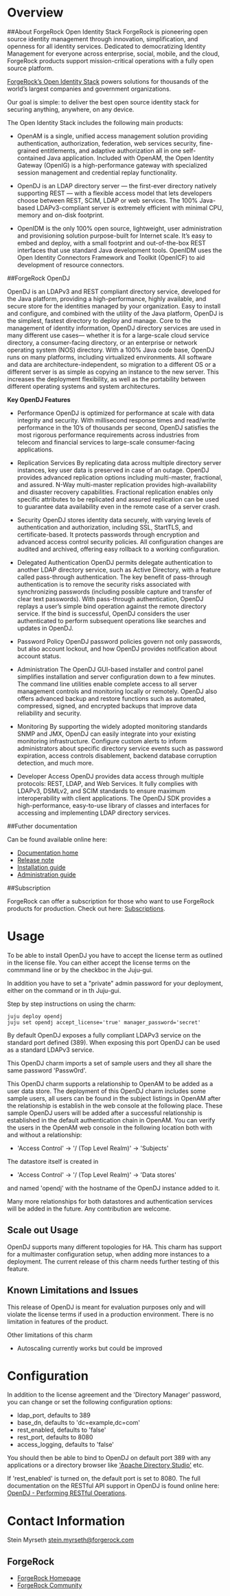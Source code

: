 # Overview

##About ForgeRock Open Identity Stack
ForgeRock is pioneering open source identity management through innovation, simplification, and openness for all identity services. Dedicated to democratizing Identity Management for everyone across enterprise, social, mobile, and the cloud, ForgeRock products support mission-critical operations with a fully open source platform. 

[ForgeRock’s Open Identity Stack](http://forgerock.com/products/) powers solutions for thousands of the world’s largest companies and government organizations.

Our goal is simple: to deliver the best open source identity stack for securing anything, anywhere, on any device.

The Open Identity Stack includes the following main products:

- OpenAM is a single, unified access management solution providing authentication, authorization, federation, web services security, fine-grained entitlements, and adaptive authorization all in one self-contained Java application. Included with OpenAM, the Open Identity Gateway (OpenIG) is a high-performance gateway with specialized session management and credential replay functionality. 

- OpenDJ is an LDAP directory server — the first-ever directory natively supporting REST — with a flexible access model that lets developers choose between REST, SCIM, LDAP or web services. The 100% Java-based LDAPv3-compliant server is extremely efficient with minimal CPU, memory and on-disk footprint. 

- OpenIDM is the only 100% open source, lightweight, user administration and provisioning solution purpose-built for Internet scale. It’s easy to embed and deploy, with a small footprint and out-of-the-box REST interfaces that use standard Java development tools. OpenIDM uses the Open Identity Connectors Framework and Toolkit (OpenICF) to aid development of resource connectors. 

##ForgeRock OpenDJ

OpenDJ is an LDAPv3 and REST compliant directory service, developed for the Java platform, providing a high-performance, highly available, and secure store for the identities managed by your organization. Easy to install and configure, and combined with the utility of the Java platform, OpenDJ is the simplest, fastest directory to deploy and manage. Core to the management of identity information, OpenDJ directory services are used in many different use cases— whether it is for a large-scale cloud service directory, a consumer-facing directory, or an enterprise or network operating system (NOS) directory. With a 100% Java code base, OpenDJ runs on many platforms, including virtualized environments. All software and data are architecture-independent, so migration to a different OS or a different server is as simple as copying an instance to the new server. This increases the deployment flexibility, as well as the portability between different operating systems and system architectures.


**Key OpenDJ Features**

- Performance
OpenDJ is optimized for performance at scale with data integrity and security. With millisecond response times and read/write performance in the 10’s of thousands per second, OpenDJ satisfies the most rigorous performance requirements across industries from telecom and financial services to large-scale consumer-facing applications.
 
- Replication Services
By replicating data across multiple directory server instances, key user data is preserved in case of an outage. OpenDJ provides advanced replication options including multi-master, fractional, and assured. N-Way multi-master replication provides high-availability and disaster recovery capabilities. Fractional replication enables only specific attributes to be replicated and assured replication can be used to guarantee data availability even in the remote case of a server crash.
 
- Security
OpenDJ stores identity data securely, with varying levels of authentication and authorization, including SSL, StartTLS, and certificate-based. It protects passwords through encryption and advanced access control security policies. All configuration changes are audited and archived, offering easy rollback to a working configuration.
 
- Delegated Authentication
OpenDJ permits delegate authentication to another LDAP directory service, such as Active Directory, with a feature called pass-through authentication. The key benefit of pass-through authentication is to remove the security risks associated with synchronizing passwords (including possible capture and transfer of clear text passwords). With pass-through authentication, OpenDJ replays a user’s simple bind operation against the remote directory service. If the bind is successful, OpenDJ considers the user authenticated to perform subsequent operations like searches and updates in OpenDJ.
 
- Password Policy
OpenDJ password policies govern not only passwords, but also account lockout, and how OpenDJ provides notification about account status.
 
- Administration
The OpenDJ GUI-based installer and control panel simplifies installation and server configuration down to a few minutes. The command line utilities enable complete access to all server management controls and monitoring locally or remotely. OpenDJ also offers advanced backup and restore functions such as automated, compressed, signed, and encrypted backups that improve data reliability and security.
 
- Monitoring
By supporting the widely adopted monitoring standards SNMP and JMX, OpenDJ can easily integrate into your existing monitoring infrastructure. Configure custom alerts to inform administrators about specific directory service events such as password expiration, access controls disablement, backend database corruption detection, and much more.
 
- Developer Access
OpenDJ provides data access through multiple protocols: REST, LDAP, and Web Services. It fully complies with LDAPv3, DSMLv2, and SCIM standards to ensure maximum interoperability with client applications. The OpenDJ SDK provides a high-performance, easy-to-use library of classes and interfaces for accessing and implementing LDAP directory services.

##Futher documentation 

Can be found available online here:
- [Documentation home](http://docs.forgerock.org)
- [Release note](http://docs.forgerock.org/en/opendj/2.6.1/release-notes/index/index.html)
- [Installation guide](http://docs.forgerock.org/en/opendj/2.6.0/install-guide/index/index.html)
- [Administration guide](http://docs.forgerock.org/en/opendj/2.6.0/admin-guide/index/index.html)

##Subscription

ForgeRock can offer a subscription for those who want to use ForgeRock products for production.
Check out here: [Subscriptions](http://forgerock.com/products/subscriptions/).

# Usage

To be able to install OpenDJ you have to accept the license term as outlined in the license file.
You can either accept the license terms on the commmand line or by the checkboc in the Juju-gui.

In addition you have to set a "private" admin password for your deployment, either on the command or in th Juju-gui.

Step by step instructions on using the charm:

    juju deploy opendj
    juju set opendj accept_license='true' manager_password='secret'

By default OpenDJ exposes a fully compliant LDAPv3 service on the standard port defined (389). When exposing this port OpenDJ can be used as a standard LDAPv3 service.

This OpenDJ charm imports a set of sample users and they all share the same password 'Passw0rd'.

This OpenDJ charm supports a relationship to OpenAM to be added as a user data store. The deployment of this OpenDJ charm includes some sample users, all users can be found in the subject listings in OpenAM after the relationship is establish in the web console at the following place. These sample OpenDJ users will be added after a successful relationship is established in the default authentication chain in OpenAM. You can verify the users in the OpenAM web console in the following location both with and without a relationship:

- 'Access Control' -> '/ (Top Level Realm)' -> 'Subjects'

The datastore itself is created in 

- 'Access Control' -> '/ (Top Level Realm)' -> 'Data stores'

and named 'opendj' with the hostname of the OpenDJ instance added to it. 



Many more relationships for both datastores and authentication services will be added in the future. Any contribution are welcome.

## Scale out Usage

OpenDJ supports many different topologies for HA. This charm has support for a multimaster configuration setup, when adding more instances to a deployment. The current release of this charm needs further testing of this feature.

## Known Limitations and Issues

This release of OpenDJ is meant for evaluation purposes only and will violate the license terms if used in a production environment. There is no limitation in features of the product.

Other limitations of this charm
- Autoscaling currently works but could be improved

# Configuration

In addition to the license agreement and the 'Directory Manager' password, you can change or set the following configuration options:

-  ldap_port, defaults to 389
-  base_dn, defaults to 'dc=example,dc=com'
-  rest_enabled, defaults to 'false'
-  rest_port, defaults to 8080
-  access_logging, defaults to 'false'

You should then be able to bind to OpenDJ on default port 389 with any applications or a directory browser like ['Apache Directory Studio'](http://directory.apache.org/studio/) etc.

If 'rest_enabled' is turned on, the default port is set to 8080. The full documentation on the RESTful API support in OpenDJ is found online here: [OpenDJ - Performing RESTful Operations](http://docs.forgerock.org/en/opendj/2.6.0/admin-guide/index/chap-rest-operations.html).

# Contact Information

Stein Myrseth <stein.myrseth@forgerock.com>

## ForgeRock
- [ForgeRock Homepage](http://forgerock.com)
- [ForgeRock Community](http://forgerock.org)
